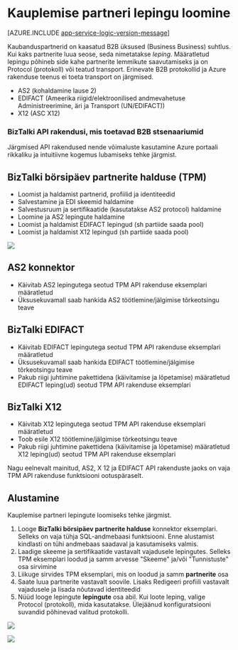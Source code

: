 <properties 
   pageTitle="Luua kauplemise partneri lepingu Azure'i rakendust Service | Microsoft Azure'i" 
   description="Partneri lepingute börsipäev loomine" 
   services="logic-apps" 
   documentationCenter=".net,nodejs,java" 
   authors="rajram" 
   manager="erikre" 
   editor=""/>

<tags
   ms.service="logic-apps"
   ms.devlang="multiple"
    ms.topic="get-started-article"
   ms.tgt_pltfrm="na"
   ms.workload="integration" 
   ms.date="08/23/2016"
   ms.author="rajram"/>

# <a name="creating-a-trading-partner-agreement"></a>Kauplemise partneri lepingu loomine   

[AZURE.INCLUDE [app-service-logic-version-message](../../includes/app-service-logic-version-message.md)]

Kaubanduspartnerid on kaasatud B2B üksused (Business Business) suhtlus. Kui kaks partnerite luua seose, seda nimetatakse *leping*. Määratletud lepingu põhineb side kahe partnerite lemmikute saavutamiseks ja on Protocol (protokoll) või teatud transport. Erinevate B2B protokollid ja Azure rakenduse teenus ei toeta transport on järgmised.

- AS2 (kohaldamine lause 2)
- EDIFACT (Ameerika riigid/elektroonilised andmevahetuse Administreerimine, äri ja Transport (UN/EDIFACT))
- X12 (ASC X12)

### <a name="biztalk-api-apps-that-support-b2b-scenarios"></a>BizTalki API rakendusi, mis toetavad B2B stsenaariumid
Järgmised API rakendused nende võimaluste kasutamine Azure portaali rikkaliku ja intuitiivne kogemus lubamiseks tehke järgmist.


## <a name="biztalk-trading-partner-management-tpm"></a>BizTalki börsipäev partnerite halduse (TPM)
- Loomist ja haldamist partnerid, profiilid ja identiteedid
- Salvestamine ja EDI skeemid haldamine
- Salvestusruum ja sertifikaatide (kasutatakse AS2 protocol) haldamine
- Loomine ja AS2 lepingute haldamine
- Loomist ja haldamist EDIFACT lepingud (sh partiide saada pool)
- Loomist ja haldamist X12 lepingud (sh partiide saada pool)

![][1]


## <a name="as2-connector"></a>AS2 konnektor
- Käivitab AS2 lepingutega seotud TPM API rakenduse eksemplari määratletud
- Üksusekuvamall saab hankida AS2 töötlemine/jälgimise tõrkeotsingu teave


## <a name="biztalk-edifact"></a>BizTalki EDIFACT
- Käivitab EDIFACT lepingutega seotud TPM API rakenduse eksemplari määratletud
- Üksusekuvamall saab hankida EDIFACT töötlemine/jälgimise tõrkeotsingu teave
- Pakub riigi juhtimine pakettidena (käivitamise ja lõpetamise) määratletud EDIFACT leping(ud) seotud TPM API rakenduse eksemplari


## <a name="biztalk-x12"></a>BizTalki X12
- Käivitab X12 lepingutega seotud TPM API rakenduse eksemplari määratletud 
- Toob esile X12 töötlemine/jälgimise tõrkeotsingu teave
- Pakub riigi juhtimine pakettidena (käivitamise ja lõpetamise) määratletud X12 leping(ud) seotud TPM API rakenduse eksemplari

Nagu eelnevalt mainitud, AS2, X 12 ja EDIFACT API rakenduste jaoks on vaja TPM API rakenduse funktsiooni ootuspäraselt.


## <a name="getting-started"></a>Alustamine
Kauplemise partneri lepingute loomiseks tehke järgmist.

1. Looge **BizTalki börsipäev partnerite halduse** konnektor eksemplari. Selleks on vaja tühja SQL-andmebaasi funktsiooni. Enne alustamist kindlasti on tühi andmebaas saadaval ja kasutamiseks valmis.
2. Laadige skeeme ja sertifikaatide vastavalt vajadusele lepingutes. Selleks TPM eksemplari loodud ja samm arvesse "Skeeme" ja/või "Tunnistuste" osa sirvimine
3. Liikuge sirvides TPM eksemplari, mis on loodud ja samm **partnerite** osa
4. Saate luua partnerite vastavalt soovile. Lisaks Redigeeri profiili vastavalt vajadusele ja lisada nõutavad identiteedid
5. Nüüd looge lepingute **lepingute** osa abil. Kui loote leping, valige Protocol (protokoll), mida kasutatakse. Ülejäänud konfiguratsiooni suvandid põhinevad valitud protokolli.

![][2]

![][3]

<!--Image references-->
[1]: ./media/app-service-logic-create-a-trading-partner-agreement/TPMResourceView.png
[2]: ./media/app-service-logic-create-a-trading-partner-agreement/ProtocolSelection.png
[3]: ./media/app-service-logic-create-a-trading-partner-agreement/X12AgreementCreation.png
 
